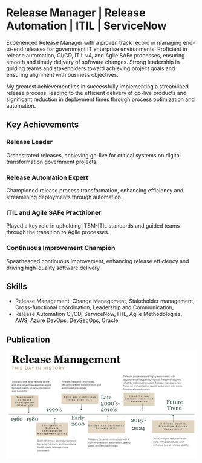 # Release Manager | Release Automation | ITIL | ServiceNow
Experienced Release Manager with a proven track record in managing end-to-end releases for government IT enterprise environments. Proficient in release automation, CI/CD, ITIL v4, and Agile SAFe processes, ensuring smooth and timely delivery of software changes. Strong leadership in guiding teams and stakeholders toward achieving project goals and ensuring alignment with business objectives. 

My greatest achievement lies in successfully implementing a streamlined release process, leading to the efficient delivery of go-live products and significant reduction in deployment times through process optimization and automation.
## Key Achievements
### Release Leader
Orchestrated releases, achieving go-live for critical systems on digital transformation government projects.
### Release Automation Expert
Championed release process transformation, enhancing efficiency and streamlining deployments through automation.
### ITIL and Agile SAFe Practitioner
Played a key role in upholding ITSM-ITIL standards and guided teams through the transition to Agile processes.
### Continuous Improvement Champion
Spearheaded continuous improvement, enhancing release efficiency and driving high-quality software delivery.
## Skills
- Release Management, Change Management, Stakeholder management, Cross-functional coordination, Leadership and Communication,
- Release Automation CI/CD, ServiceNow, ITIL, Agile Methodologies, AWS, Azure DevOps, DevSecOps, Oracle

## Publication

![Alt text](/assets/pub/rm_history.png? "Release Management History")

